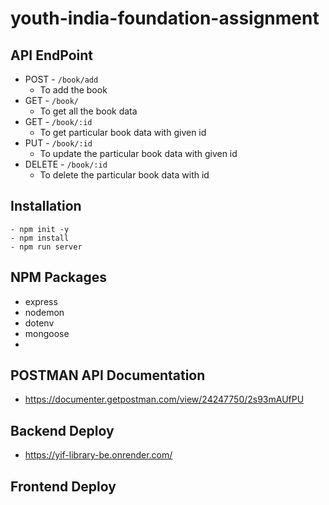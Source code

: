 # youth-india-foundation-assignment

## API EndPoint
- POST - `/book/add`
    - To add the book
- GET - `/book/`
    - To get all the book data
- GET - `/book/:id` 
    - To get particular book data with given id
- PUT - `/book/:id` 
    - To update the particular book data with given id
- DELETE - `/book/:id` 
    -  To delete the particular book data with id

## Installation
```
- npm init -y
- npm install
- npm run server
```

## NPM Packages
- express
- nodemon
- dotenv
- mongoose
- 

## POSTMAN API Documentation
- https://documenter.getpostman.com/view/24247750/2s93mAUfPU

## Backend Deploy
- https://yif-library-be.onrender.com/

## Frontend Deploy
